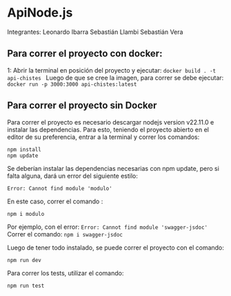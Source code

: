 # ApiNode.js
Integrantes:
Leonardo Ibarra
Sebastián Llambi
Sebastián Vera

## Para correr el proyecto con docker:

1: Abrir la terminal en posición del proyecto y ejecutar:
`docker build . -t api-chistes `
Luego de que se cree la imagen, para correr se debe ejecutar:
`docker run -p 3000:3000 api-chistes:latest`

## Para correr el proyecto sin Docker

Para correr el proyecto es necesario descargar nodejs version v22.11.0 e instalar las dependencias.
Para esto, teniendo el proyecto abierto en el editor de su preferencia, entrar a la terminal y correr los comandos:

    npm install
    npm update

Se deberían instalar las dependencias necesarias con npm update, pero si falta alguna, dará un error del siguiente estilo:

    Error: Cannot find module 'modulo'

En este caso, correr el comando :

    npm i modulo

Por ejemplo, con el error: `Error: Cannot find module 'swagger-jsdoc'`
Correr el comando: `npm i swagger-jsdoc`

Luego de tener todo instalado, se puede correr el proyecto con el comando:

    npm run dev

Para correr los tests, utilizar el comando:

    npm run test

